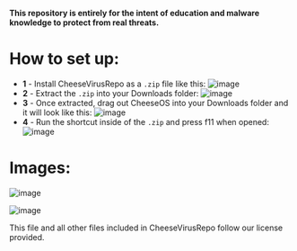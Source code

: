**This repository is entirely for the intent of education and malware knowledge to protect from real threats.**

# How to set up:
- **1** - Install CheeseVirusRepo as a `.zip` file like this:
![image](https://github.com/user-attachments/assets/5c8bcc29-e848-4bdd-bd9c-c9a29e0b462b)
- **2** - Extract the `.zip` into your Downloads folder:
![image](https://github.com/user-attachments/assets/00c1ca1c-adc2-45e1-91e9-30790f1fbc54)
- **3** - Once extracted, drag out CheeseOS into your Downloads folder and it will look like this:
![image](https://github.com/user-attachments/assets/fb14aa50-2bbe-4930-bb7c-7bee5d7faaef)
- **4** - Run the shortcut inside of the `.zip` and press f11 when opened:
![image](https://github.com/user-attachments/assets/8ce48033-56b1-48bd-b9f6-6fdc18062e7c)

# Images:

![image](https://github.com/user-attachments/assets/84e4808d-accd-40f9-af58-b805fdf6fdb5)

![image](https://github.com/user-attachments/assets/1ea640f3-eda6-4eec-9681-6900e8652a1f)

This file and all other files included in CheeseVirusRepo follow our license provided.

